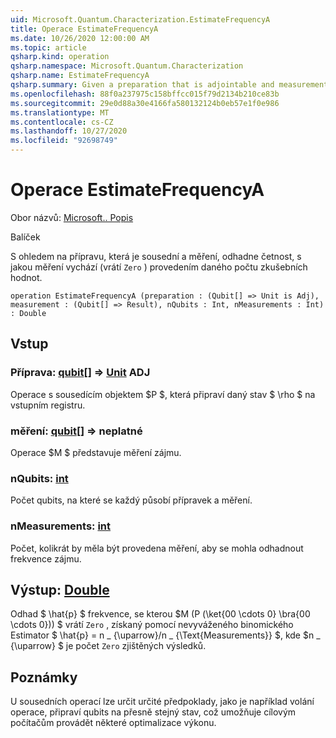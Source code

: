 ```yaml
---
uid: Microsoft.Quantum.Characterization.EstimateFrequencyA
title: Operace EstimateFrequencyA
ms.date: 10/26/2020 12:00:00 AM
ms.topic: article
qsharp.kind: operation
qsharp.namespace: Microsoft.Quantum.Characterization
qsharp.name: EstimateFrequencyA
qsharp.summary: Given a preparation that is adjointable and measurement, estimates the frequency with which that measurement succeeds (returns `Zero`) by performing a given number of trials.
ms.openlocfilehash: 88f0a237975c158bffcc015f79d2134b210ce83b
ms.sourcegitcommit: 29e0d88a30e4166fa580132124b0eb57e1f0e986
ms.translationtype: MT
ms.contentlocale: cs-CZ
ms.lasthandoff: 10/27/2020
ms.locfileid: "92698749"
---
```

# <a name="estimatefrequencya-operation"></a>Operace EstimateFrequencyA

Obor názvů: [Microsoft.. Popis](xref:Microsoft.Quantum.Characterization)

Balíček [](https://nuget.org/packages/)


S ohledem na přípravu, která je sousední a měření, odhadne četnost, s jakou měření vychází (vrátí `Zero` ) provedením daného počtu zkušebních hodnot.

```qsharp
operation EstimateFrequencyA (preparation : (Qubit[] => Unit is Adj), measurement : (Qubit[] => Result), nQubits : Int, nMeasurements : Int) : Double
```


## <a name="input"></a>Vstup

### <a name="preparation--qubit--unit-adj"></a>Příprava: [qubit](xref:microsoft.quantum.lang-ref.qubit)[] => [Unit](xref:microsoft.quantum.lang-ref.unit) ADJ

Operace s sousedícím objektem $P $, která připraví daný stav $ \rho $ na vstupním registru.


### <a name="measurement--qubit--__invalidresult__"></a>měření: [qubit](xref:microsoft.quantum.lang-ref.qubit)[] => __neplatné <Result>__ 

Operace $M $ představuje měření zájmu.


### <a name="nqubits--int"></a>nQubits: [int](xref:microsoft.quantum.lang-ref.int)

Počet qubits, na které se každý působí přípravek a měření.


### <a name="nmeasurements--int"></a>nMeasurements: [int](xref:microsoft.quantum.lang-ref.int)

Počet, kolikrát by měla být provedena měření, aby se mohla odhadnout frekvence zájmu.



## <a name="output--double"></a>Výstup: [Double](xref:microsoft.quantum.lang-ref.double)

Odhad $ \hat{p} $ frekvence, se kterou $M (P (\ket{00 \cdots 0} \bra{00 \cdots 0})) $ vrátí `Zero` , získaný pomocí nevyváženého binomického Estimator $ \hat{p} = n \_ {\uparrow}/n \_ {\Text{Measurements}} $, kde $n \_ {\uparrow} $ je počet `Zero` zjištěných výsledků.

## <a name="remarks"></a>Poznámky

U sousedních operací lze určit určité předpoklady, jako je například volání operace, připraví qubits na přesně stejný stav, což umožňuje cílovým počítačům provádět některé optimalizace výkonu.